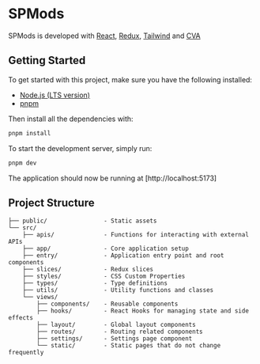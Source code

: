 # SPMods

SPMods is developed with [React](https://react.dev/), [Redux](https://redux.js.org/), [Tailwind](https://tailwindcss.com/) and [CVA](https://cva.style/docs)

## Getting Started

To get started with this project, make sure you have the following installed:

- [Node.js (LTS version)](https://nodejs.org/en/)
- [pnpm](https://pnpm.io/)

Then install all the dependencies with:

```sh
pnpm install
```
To start the development server, simply run:

```sh
pnpm dev
```

The application should now be running at [http://localhost:5173]

## Project Structure
    ├── public/                - Static assets
    └── src/
        ├── apis/              - Functions for interacting with external APIs
        ├── app/               - Core application setup
        ├── entry/             - Application entry point and root components
        ├── slices/            - Redux slices
        ├── styles/            - CSS Custom Properties
        ├── types/             - Type definitions
        ├── utils/             - Utility functions and classes
        └── views/
            ├── components/    - Reusable components
            ├── hooks/         - React Hooks for managing state and side effects
            ├── layout/        - Global layout components
            ├── routes/        - Routing related components
            ├── settings/      - Settings page component
            └── static/        - Static pages that do not change frequently
